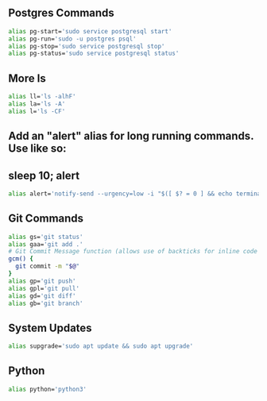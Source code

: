 ## Postgres Commands
```bash
alias pg-start='sudo service postgresql start'
alias pg-run='sudo -u postgres psql'
alias pg-stop='sudo service postgresql stop'
alias pg-status='sudo service postgresql status'
```

## More ls
```bash
alias ll='ls -alhF'
alias la='ls -A'
alias l='ls -CF'
```

## Add an "alert" alias for long running commands.  Use like so:
## sleep 10; alert
```bash
alias alert='notify-send --urgency=low -i "$([ $? = 0 ] && echo terminal || echo error)" "$(history|tail -n1|sed -e '\''s/^\s*[0-9]\+\s*//;s/[;&|]\s*alert$//'\'')"'
```

## Git Commands
```bash
alias gs='git status'
alias gaa='git add .'
# Git Commit Message function (allows use of backticks for inline code in commit messages)
gcm() {
  git commit -m "$@"
}
alias gp='git push'
alias gpl='git pull'
alias gd='git diff'
alias gb='git branch'
```

## System Updates
```bash
alias supgrade='sudo apt update && sudo apt upgrade'
```

## Python
```bash
alias python='python3'
```
